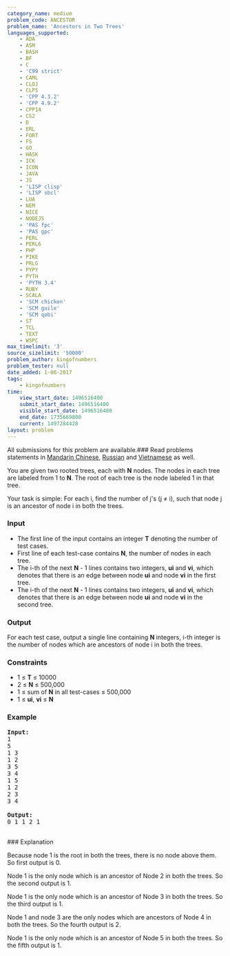```yaml
---
category_name: medium
problem_code: ANCESTOR
problem_name: 'Ancestors in Two Trees'
languages_supported:
    - ADA
    - ASM
    - BASH
    - BF
    - C
    - 'C99 strict'
    - CAML
    - CLOJ
    - CLPS
    - 'CPP 4.3.2'
    - 'CPP 4.9.2'
    - CPP14
    - CS2
    - D
    - ERL
    - FORT
    - FS
    - GO
    - HASK
    - ICK
    - ICON
    - JAVA
    - JS
    - 'LISP clisp'
    - 'LISP sbcl'
    - LUA
    - NEM
    - NICE
    - NODEJS
    - 'PAS fpc'
    - 'PAS gpc'
    - PERL
    - PERL6
    - PHP
    - PIKE
    - PRLG
    - PYPY
    - PYTH
    - 'PYTH 3.4'
    - RUBY
    - SCALA
    - 'SCM chicken'
    - 'SCM guile'
    - 'SCM qobi'
    - ST
    - TCL
    - TEXT
    - WSPC
max_timelimit: '3'
source_sizelimit: '50000'
problem_author: kingofnumbers
problem_tester: null
date_added: 1-06-2017
tags:
    - kingofnumbers
time:
    view_start_date: 1496516400
    submit_start_date: 1496516400
    visible_start_date: 1496516400
    end_date: 1735669800
    current: 1497284428
layout: problem
---
```

All submissions for this problem are available.### Read problems statements in [Mandarin Chinese](http://www.codechef.com/download/translated/SNCKEL17/mandarin/ANCESTOR.pdf), [Russian](http://www.codechef.com/download/translated/SNCKEL17/russian/ANCESTOR.pdf) and [Vietnamese](http://www.codechef.com/download/translated/SNCKEL17/vietnamese/ANCESTOR.pdf) as well.

You are given two rooted trees, each with **N** nodes. The nodes in each tree are labeled from 1 to **N**. The root of each tree is the node labeled 1 in that tree.

Your task is simple: For each i, find the number of j's (j ≠ i), such that node j is an ancestor of node i in both the trees.

### Input

- The first line of the input contains an integer **T** denoting the number of test cases.
- First line of each test-case contains **N**, the number of nodes in each tree.
- The i-th of the next **N** - 1 lines contains two integers, **ui** and **vi**, which denotes that there is an edge between node **ui** and node **vi** in the first tree.
- The i-th of the next **N** - 1 lines contains two integers, **ui** and **vi**, which denotes that there is an edge between node **ui** and node **vi** in the second tree.

### Output

For each test case, output a single line containing **N** integers, i-th integer is the number of nodes which are ancestors of node i in both the trees.

### Constraints

- 1 ≤ **T** ≤ 10000
- 2 ≤ **N** ≤ 500,000
- 1 ≤ sum of **N** in all test-cases ≤ 500,000
- 1 ≤ **ui**, **vi** ≤ **N**

### Example

<pre><b>Input:</b>
1
5
1 3
1 2
3 5
3 4
1 5
1 2
2 3
3 4

<b>Output:</b>
0 1 1 2 1

</pre>### Explanation
Because node 1 is the root in both the trees, there is no node above them. So first output is 0.

Node 1 is the only node which is an ancestor of Node 2 in both the trees. So the second output is 1.

Node 1 is the only node which is an ancestor of Node 3 in both the trees. So the third output is 1.

Node 1 and node 3 are the only nodes which are ancestors of Node 4 in both the trees. So the fourth output is 2.

Node 1 is the only node which is an ancestor of Node 5 in both the trees. So the fifth output is 1.
